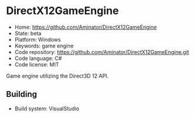 # DirectX12GameEngine

- Home: https://github.com/Aminator/DirectX12GameEngine
- State: beta
- Platform: Windows
- Keywords: game engine
- Code repository: https://github.com/Aminator/DirectX12GameEngine.git
- Code language: C#
- Code license: MIT

Game engine utilizing the Direct3D 12 API.

## Building

- Build system: VisualStudio
